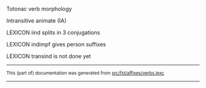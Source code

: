 
Totonac verb morphology                           

Intransitive animate (IA)

LEXICON iind  splits in 3 conjugations

LEXICON indimpf  gives person suffixes

LEXICON transind  is not done yet

* * *

<small>This (part of) documentation was generated from [src/fst/affixes/verbs.lexc](https://github.com/giellalt/lang-tku/blob/main/src/fst/affixes/verbs.lexc)</small>

---

